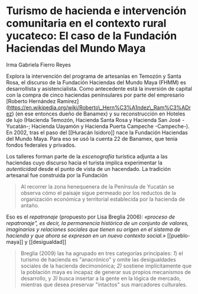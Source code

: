# Turismo de hacienda e intervención comunitaria en el contexto rural yucateco: El caso de la Fundación Haciendas del Mundo Maya
Irma Gabriela Fierro Reyes


Explora la intervención del programa de artesanías en Temozón y Santa Rosa, el discurso de la Fundación Haciendas del Mundo Maya (FHMM) es desarrollista y asistencialista. Como antecedente está la inversión de capital con la compra de cinco haciendas penínsulares por parte del empresario \[Roberto Hernández Ramírez\](https://en.wikipedia.org/wiki/Roberto\_Hern%C3%A1ndez\_Ram%C3%ADrez) (en ese entonces dueño de Banamex) y su reconstrucción en Hoteles de lujo (Hacienda Temozón, Hacienda Santa Rosa y Hacienda San José -Yucatán-; Hacienda Uayamón y Hacienda Puerta Campeche -Campeche-). En 2002, tras el paso del \[\[Huracán Isidoro\]\] nace la Fundación Haciendas del Mundo Maya. Para eso se usó la cuenta 22 de Banamex, que tenía fondos federales y privados.

Los talleres forman parte de la *escenografía* turística adjunta a las haciendas cuyo discurso hacia el turista implica experimentar la *autenticidad* desde el punto de vista de un hacendado. La tradición artesanal fue construida por la Fundación

>Al recorrer la zona henequenera de la Península de Yucatán se observa cómo el paisaje sigue permeado por los reductos de la organización económica y territorial establecida por la hacienda de antaño.

Eso es el *repatronaje* (propuesto por Lisa Breglia 2006): *«proceso de repatronaje", es decir, la permanencia histórica de un conjunto de valores, imaginarios y relaciones sociales que tienen su origen en el sistema de hacienda y que ahora se expresan en un nuevo contexto social.»* [[pueblo-maya]] y [[desigualdad]]

>Breglia (2009) las ha agrupado en tres categorías principales: _1_) el turismo de hacienda es "anacrónico" y omite las desigualdades sociales de la hacienda decimonónica; _2)_ sostiene implícitamente que la población maya es incapaz de generar sus propios mecanismos de desarrollo, y _3)_ busca insertar a la gente en la lógica de mercado, mientras que desea preservar "intactos" sus marcadores culturales.

